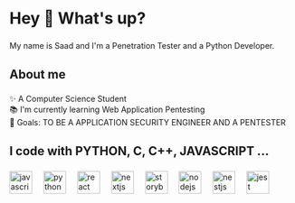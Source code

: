 <h1 align="left">Hey 👋 What's up?</h1>

###

<p align="left">My name is Saad and I'm a Penetration Tester and a Python Developer.</p>

###

<h2 align="left">About me</h2>

###

<p align="left">✨ A Computer Science Student<br>📚 I'm currently learning Web Application Pentesting<br>🎯 Goals: TO BE A APPLICATION SECURITY ENGINEER AND A PENTESTER<br>

###

<h2 align="left">I code with PYTHON, C, C++, JAVASCRIPT ...</h2>

###

<div align="left">
  <img src="https://cdn.jsdelivr.net/gh/devicons/devicon/icons/javascript/javascript-original.svg" height="40" alt="javascript logo"  />
  <img width="12" />
  <img src="https://icons8.com/icon/13441/python" height="40" alt="python logo"  />
  <img width="12" />
  <img src="https://cdn.jsdelivr.net/gh/devicons/devicon/icons/react/react-original.svg" height="40" alt="react logo"  />
  <img width="12" />
  <img src="https://assets.stickpng.com/images/5848152fcef1014c0b5e4967.png" height="40" alt="nextjs logo"  />
  <img width="12" />
  <img src="https://cdn.jsdelivr.net/gh/devicons/devicon/icons/storybook/storybook-original.svg" height="40" alt="storybook logo"  />
  <img width="12" />
  <img src="https://cdn.jsdelivr.net/gh/devicons/devicon/icons/nodejs/nodejs-original.svg" height="40" alt="nodejs logo"  />
  <img width="12" />
  <img src="https://cdn.jsdelivr.net/gh/devicons/devicon/icons/nestjs/nestjs-plain.svg" height="40" alt="nestjs logo"  />
  <img width="12" />
  <img src="https://cdn.jsdelivr.net/gh/devicons/devicon/icons/jest/jest-plain.svg" height="40" alt="jest logo"  />
</div>

###
